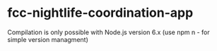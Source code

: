 # fcc-nightlife-coordination-app

Compilation is only possible with Node.js version 6.x (use npm n - for simple version managment)